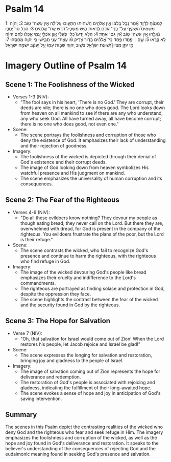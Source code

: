 # Psalm 14
1: לַמְנַצֵּ֗חַ לְדָ֫וִ֥ד אָ֘מַ֤ר נָבָ֣ל בְּ֭לִבּוֹ אֵ֣ין אֱלֹהִ֑ים הִֽשְׁחִ֗יתוּ הִֽתְעִ֥יבוּ עֲלִילָ֗ה אֵ֣ין עֹֽשֵׂה־ טֽוֹב׃
2: יְֽהוָ֗ה מִשָּׁמַיִם֮ הִשְׁקִ֪יף עַֽל־ בְּנֵי־ אָ֫דָ֥ם לִ֭רְאוֹת הֲיֵ֣שׁ מַשְׂכִּ֑יל דֹּ֝רֵשׁ אֶת־ אֱלֹהִֽים׃
3: הַכֹּ֥ל סָר֮ יַחְדָּ֪ו נֶ֫אֱלָ֥חוּ אֵ֤ין עֹֽשֵׂה־ ט֑וֹב אֵ֝֗ין גַּם־ אֶחָֽד׃
4: הֲלֹ֥א יָדְעוּ֮ כָּל־ פֹּ֪עֲלֵ֫י אָ֥וֶן אֹכְלֵ֣י עַ֭מִּי אָ֣כְלוּ לֶ֑חֶם יְ֝הוָ֗ה לֹ֣א קָרָֽאוּ׃
5: שָׁ֤ם ׀ פָּ֣חֲדוּ פָ֑חַד כִּֽי־ אֱ֝לֹהִ֗ים בְּד֣וֹר צַדִּֽיק׃
6: עֲצַת־ עָנִ֥י תָבִ֑ישׁוּ כִּ֖י יְהוָ֣ה מַחְסֵֽהוּ׃
7: מִ֥י יִתֵּ֣ן מִצִּיּוֹן֮ יְשׁוּעַ֪ת יִשְׂרָ֫אֵ֥ל בְּשׁ֣וּב יְ֭הוָה שְׁב֣וּת עַמּ֑וֹ יָגֵ֥ל יַ֝עֲקֹ֗ב יִשְׂמַ֥ח יִשְׂרָֽאֵל׃

# Imagery Outline of Psalm 14

## Scene 1: The Foolishness of the Wicked
- Verses 1-3 (NIV):
  - "The fool says in his heart, 'There is no God.' They are corrupt, their deeds are vile; there is no one who does good. The Lord looks down from heaven on all mankind to see if there are any who understand, any who seek God. All have turned away, all have become corrupt; there is no one who does good, not even one."
- Scene:
  - The scene portrays the foolishness and corruption of those who deny the existence of God. It emphasizes their lack of understanding and their rejection of goodness.
- Imagery:
  - The foolishness of the wicked is depicted through their denial of God's existence and their corrupt deeds.
  - The image of God looking down from heaven symbolizes His watchful presence and His judgment on mankind.
  - The scene emphasizes the universality of human corruption and its consequences.

## Scene 2: The Fear of the Righteous
- Verses 4-6 (NIV):
  - "Do all these evildoers know nothing?
    They devour my people as though eating bread;
    they never call on the Lord.
    But there they are, overwhelmed with dread,
    for God is present in the company of the righteous.
    You evildoers frustrate the plans of the poor,
    but the Lord is their refuge."
- Scene:
  - The scene contrasts the wicked, who fail to recognize God's presence and continue to harm the righteous, with the righteous who find refuge in God.
- Imagery:
  - The image of the wicked devouring God's people like bread emphasizes their cruelty and indifference to the Lord's commandments.
  - The righteous are portrayed as finding solace and protection in God, despite the oppression they face.
  - The scene highlights the contrast between the fear of the wicked and the security found in God by the righteous.

## Scene 3: The Hope for Salvation
- Verse 7 (NIV):
  - "Oh, that salvation for Israel would come out of Zion! When the Lord restores his people, let Jacob rejoice and Israel be glad!"
- Scene:
  - The scene expresses the longing for salvation and restoration, bringing joy and gladness to the people of Israel.
- Imagery:
  - The image of salvation coming out of Zion represents the hope for deliverance and redemption.
  - The restoration of God's people is associated with rejoicing and gladness, indicating the fulfillment of their long-awaited hope.
  - The scene evokes a sense of hope and joy in anticipation of God's saving intervention.

## Summary

The scenes in this Psalm depict the contrasting realities of the wicked who deny God and the righteous who fear and seek refuge in Him. The imagery emphasizes the foolishness and corruption of the wicked, as well as the hope and joy found in God's deliverance and restoration. It speaks to the believer's understanding of the consequences of rejecting God and the eudaimonic meaning found in seeking God's presence and salvation.